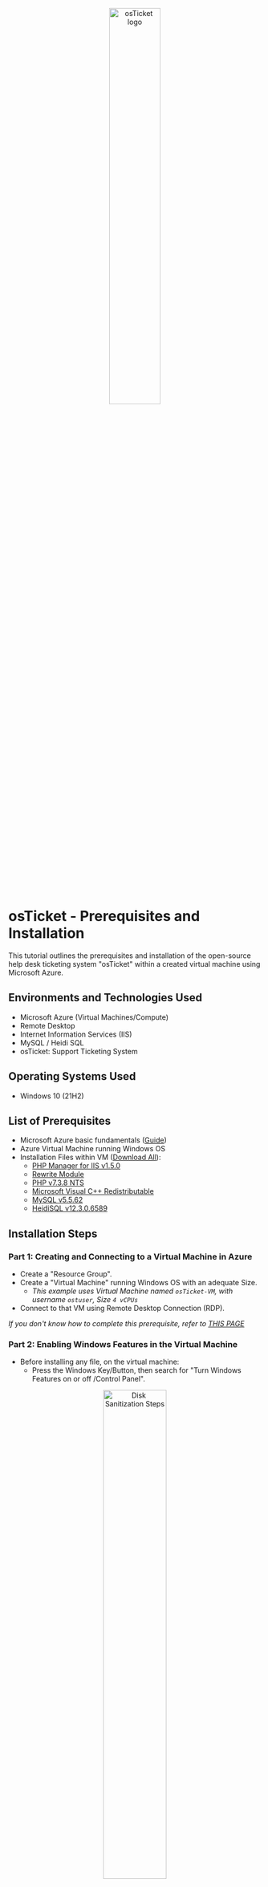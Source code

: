 <p align="center">
<img src="https://i.imgur.com/KzJbWRS.png" height="45%" width="45%" alt="osTicket logo"/>
</p>

<h1>osTicket - Prerequisites and Installation</h1>
This tutorial outlines the prerequisites and installation of the open-source help desk ticketing system "osTicket" within a created virtual machine using Microsoft Azure.<br />

<h2>Environments and Technologies Used</h2>

- Microsoft Azure (Virtual Machines/Compute)
- Remote Desktop
- Internet Information Services (IIS)
- MySQL / Heidi SQL
- osTicket: Support Ticketing System

<h2>Operating Systems Used </h2>

- Windows 10</b> (21H2)

<h2>List of Prerequisites</h2>

- Microsoft Azure basic fundamentals (<a href="https://github.com/JTYKolesar/azure-start#-create-a-resource-group">Guide</a>)
- Azure Virtual Machine running Windows OS
- Installation Files within VM (<a href="https://drive.google.com/drive/u/0/folders/1APMfNyfNzcxZC6EzdaNfdZsUwxWYChf6">Download All</a>):
  - <a href="https://drive.google.com/file/d/1RHsNd4eWIOwaNpj3JW4vzzmzNUH86wY_/view">PHP Manager for IIS v1.5.0</a>
  - <a href="https://drive.google.com/file/d/1tIK9GZBKj1JyUP87eewxgdNqn9pZmVmY/view">Rewrite Module</a>
  - <a href="https://drive.google.com/file/d/1snNMtLdCOpMtkCyD4mvl9yOOmvVIp9fP/view">PHP v7.3.8 NTS</a>
  - <a href="https://drive.google.com/file/d/1s1OsGF3-ioO0_9LYizPRiVuIkb3lFJgH/view">Microsoft Visual C++ Redistributable</a>
  - <a href="https://drive.google.com/file/d/1_OWh9p7VQLcrB0q_V7qT8yHl0xo5gv7z/view">MySQL v5.5.62</a>
  - <a href="https://www.heidisql.com/installers/HeidiSQL_12.3.0.6589_Setup.exe">HeidiSQL v12.3.0.6589</a>

<h2>Installation Steps</h2>

<h3>Part 1: Creating and Connecting to a Virtual Machine in Azure</h3>

- Create a "Resource Group".
- Create a "Virtual Machine" running Windows OS with an adequate Size.
  - _This example uses Virtual Machine named `osTicket-VM`, with username `ostuser`, Size `4 vCPUs`_
- Connect to that VM using Remote Desktop Connection (RDP).

_If you don't know how to complete this prerequisite, refer to <a href="https://github.com/JTYKolesar/azure-start#-create-a-virtual-machine">THIS PAGE</a>_

<h3>Part 2: Enabling Windows Features in the Virtual Machine</h3>

- Before installing any file, on the virtual machine:
  - Press the Windows Key/Button, then search for "Turn Windows Features on or off /Control Panel".
<p align="center">
<img src="https://i.imgur.com/8NCudlF.jpg" height="50%" width="50%" alt="Disk Sanitization Steps"/>
</p>

- Find "Internet Information Services", then click the checkbox ☐ to enable it (should now have a small black box in the middle, NOT a checkmark).
  - Then, expand the folder by clicking the [+] button next to it.
- Expand "Application Development Features", then checkmark "CGI".
- Expand "Common HTTP Features", then checkmark ALL boxes.
- Click "OK" to apply changes.
<p align="center">
<img src="https://i.imgur.com/vTX7c7x.jpg" height="50%" width="50%" alt="Disk Sanitization Steps"/>
<img src="https://i.imgur.com/FYHztm2.jpg" height="50%" width="50%" alt="Disk Sanitization Steps"/>
</p>

_With those changes applied, we'll need to confirm if they are working._
- Open Microsoft Edge browser (or any other browser).
- On the address bar, type in "127.0.0.1", then ENTER.

_This should take you to the "Internet Information Services" page, which confirms the features are working._
<p align="center">
<img src="https://i.imgur.com/uzusaWg.jpg" height="80%" width="80%" alt="Disk Sanitization Steps"/>
</p>

<h3>Part 3: Installing osTicket: Support Ticketing System</h3>

_We'll now need to install the prerequisites files onto the virtual machine in order for osTicket to run correctly._ </br>
_You can download all of the necessary files <a href="https://drive.google.com/drive/u/0/folders/1APMfNyfNzcxZC6EzdaNfdZsUwxWYChf6">HERE</a>_, or download them individually while following this guide.</br>
_(Download from the Virtual Machine!)</br>_
_You can right-click the .zip file, click "Extract All...", then "Extract"._
<p align="center">
<img src="https://i.imgur.com/z2pjEZI.jpg" height="80%" width="80%" alt="Disk Sanitization Steps"/>
</p>

- On the virtual machine, first install <a href="https://drive.google.com/file/d/1RHsNd4eWIOwaNpj3JW4vzzmzNUH86wY_/view">PHPManagerForIIS_V1.5.0.msi</a> (PHP Manager for IIS).
- When the installation prompt appears, click "Next" > Select "I Agree" and "Next" > After installation, "Close".
<p align="center">
<img src="https://i.imgur.com/nUge8wP.jpg" height="80%" width="80%" alt="Disk Sanitization Steps"/>
</p>

- Next, install <a href="https://drive.google.com/file/d/1tIK9GZBKj1JyUP87eewxgdNqn9pZmVmY/view">rewrite_amd64_en-US.msi</a> (Rewrite Module)
- When the installation prompt appears, click the checkbox to Agree the terms > click "Install" > After installation, "Finish".
<p align="center">
<img src="https://i.imgur.com/xrSD9NW.jpg" height="80%" width="80%" alt="Disk Sanitization Steps"/>
</p>

_We're going to have to create a directory for the next installation:_
- Open the `C:\` drive in "Windows Explorer".
- Right-click on an empty space and select to "New" > "Folder" to create a blank folder.
- Rename the folder to "PHP".
  - _You can right-click the new folder and select "Rename", or slowly double-click it to allow renaming_
<p align="center">
<img src="https://i.imgur.com/5yEsn7Z.jpg" height="80%" width="80%" alt="Disk Sanitization Steps"/>
</p>

- Download <a href="https://drive.google.com/file/d/1snNMtLdCOpMtkCyD4mvl9yOOmvVIp9fP/view">php-7.3.8-nts-Win32-VC15-x86.zip</a> (PHP)
  - _You'll notice that the file is contained in a .zip file, so we'll have to extract the contents from it before using._
- Right-click on the .zip file > click "Extract All..." > "Browse" > Find and select the PHP folder in C:\ > "Extract".
  - _Or you can simply type it in the box if you already know the path name._
<p align="center">
<img src="https://i.imgur.com/ZfLqf3M.jpg" height="50%" width="50%" alt="Disk Sanitization Steps"/>
<img src="https://i.imgur.com/6SEcPHm.jpg" height="100%" width="100%" alt="Disk Sanitization Steps"/>
</p>

- Install <a href="https://drive.google.com/file/d/1s1OsGF3-ioO0_9LYizPRiVuIkb3lFJgH/view">VC_redist.x86.exe</a> (Microsoft Visual C++ Redistributable).
- Agree to the License Terms and Conditions, the click "Install".
- Once completed, click "Close".
<p align="center">
<img src="https://i.imgur.com/M6bnRpe.jpg" height="100%" width="100%" alt="Disk Sanitization Steps"/>
</p>

- Next, install <a href="https://drive.google.com/file/d/1_OWh9p7VQLcrB0q_V7qT8yHl0xo5gv7z/view">mysql-5.5.62-win32.msi</a> (MySQL v5.5.62).
- Agree to the License Agreement, then click "Next".
- Click "Typical".
- Once that's complete, click "Finish".
<p align="center">
<img src="https://i.imgur.com/KE9Nf9j.jpg" height="100%" width="100%" alt="Disk Sanitization Steps"/>
</p>

- Another window prompt will appear, just click "Next".
- Click "Standard Configuration", then "Next" twice (leaving everything by default).
- Create a password of your choice for the root login, then click "Next".
- Click "Execute" to start the configuration process.
- Once completed, click "Finish".
<p align="center">
<img src="https://i.imgur.com/J6sJ3D5.jpg" height="100%" width="100%" alt="Disk Sanitization Steps"/>
<img src="https://i.imgur.com/TYXyZre.jpg" height="100%" width="100%" alt="Disk Sanitization Steps"/>
<img src="https://i.imgur.com/NeKMEJo.jpg" height="50%" width="50%" alt="Disk Sanitization Steps"/>
</p>

<h3>Part 4: Register PHP within IIS</h3>

- Press the Windows Key/Button and search for "Internet Information Services (IIS) Manager", then "Run as Administrator".
- Double-click "PHP Manager".
- Under PHP Setup, click on "Register new PHP version".
- Click on the 3-dots "..." to browse for `php-cgi.exe`, located inside the PHP folder on the C:\ drive.
- Once you find it, click "Open" (or double-click the file), then "OK".
<p align="center">
<img src="https://i.imgur.com/ZUbY9fi.jpg" height="20%" width="20%" alt="Disk Sanitization Steps"/>
<img src="https://i.imgur.com/5vkhmRw.jpg" height="70%" width="70%" alt="Disk Sanitization Steps"/>
<img src="https://i.imgur.com/cvrfkk5.jpg" height="70%" width="70%" alt="Disk Sanitization Steps"/>
</p>



<h3>Part 5: Installing osTicket: Support Ticketing System</h3>
